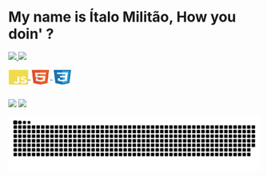 # My name is Ítalo Militão, How you doin' ?
<div>
  <a href="https://github.com/Italomilitao">
    <img height="180em" src="https://github-readme-stats.vercel.app/api?username=Italomilitao&show_icons=true&theme=radical" />
    <img height="180em" src="https://github-readme-stats.vercel.app/api/top-langs/?username=Italomilitao&layout=compact&langs_count=7&theme=radical" />
</div>
<div style="display: inline_block"><br>
  <img align="center" alt="Drake-Js" height="30" width="40" src="https://raw.githubusercontent.com/devicons/devicon/master/icons/javascript/javascript-plain.svg">
  <img align="center" alt="Drake-HTML" height="30" width="40" src="https://raw.githubusercontent.com/devicons/devicon/master/icons/html5/html5-original.svg">
  <img align="center" alt="Drake-CSS" height="30" width="40" src="https://raw.githubusercontent.com/devicons/devicon/master/icons/css3/css3-original.svg">
</div>
  
  ##
 
<div> 
  <a href="https://www.instagram.com/italomilitao_/" target="_blank"><img src="https://img.shields.io/badge/-Instagram-%23E4405F?style=for-the-badge&logo=instagram&logoColor=white" target="_blank"></a>
  <a href="https://www.linkedin.com/in/%C3%ADtalo-milit%C3%A3o-91648518b/" target="_blank"><img src="https://img.shields.io/badge/-LinkedIn-%230077B5?style=for-the-badge&logo=linkedin&logoColor=white" target="_blank"></a>
  
  ![Snake animation](https://github.com/Italomilitao/Italomilitao/blob/output/github-contribution-grid-snake.svg)
 
</div>
